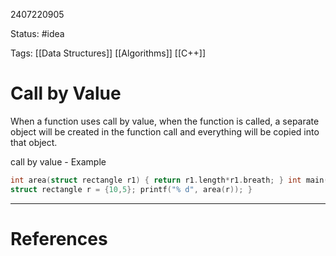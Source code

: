 2407220905

Status: #idea

Tags: [[Data Structures]] [[Algorithms]] [[C++]]

# Call by Value


When a function uses call by value, when the function is called, a separate object will be created in the function call and everything will be copied into that object. 

call by value - Example 
```c++
int area(struct rectangle r1) { return r1.length*r1.breath; } int main() {
struct rectangle r = {10,5}; printf("% d", area(r)); }
```



---
# References
